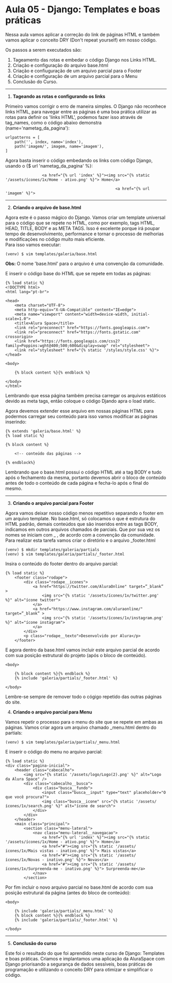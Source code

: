 # Aula 05 - Django: Templates e boas práticas
Nessa aula vamos aplicar a correção do link de páginas HTML e também vamos aplicar o conceito DRY (Don't repeat yourself) em nosso código.</br>

Os passos a serem executados são:

1. Tageamento das rotas e embedar o código Django nos Links HTML.
2. Criação e configuração do arquivo base.html
3. Criação e confiuguração de um arquivo parcial para o Footer
4. Criação e configuração de um arquivo parcial para o Menu
5. Conclusão do Curso.

---

1. **Tageando as rotas e configurando os links**

Primeiro vamos corrigir o erro de maneira simples. O Django não reconhece links HTML, para navegar entre as páginas é uma boa prática utilizar as rotas para definir os 'links HTML', podemos fazer isso através de tag_names, como o código abaixo demonstra (name='nametag_da_pagina'):
```
urlpatterns = [
    path('', index, name='index'),
    path('imagem/', imagem, name='imagem'),
]
```

Agora basta inserir o código embedando os links com código Django, usando o {$ url 'nametag_da_pagina' %}:
```
                <a href="{% url 'index' %}"><img src="{% static '/assets/ícones/1x/Home - ativo.png' %}"> Home</a>

                                                <a href="{% url 'imagem' %}">
```

---

2. **Criando o arquivo de base.html**

Agora este é o passo mágico do Django. Vamos criar um template universal para o código que se repete no HTML, como por exemplo, tags HTML, HEAD, TITLE, BODY e as META TAGS. Isso é excelente porque irá poupar tempo de desenvolvimento, performance e tornar o processo de melhorias e modificações no código muito mais eficiente.</br>
Para isso vamos executar:
```
(venv) $ vim templates/galeria/base.html
``` 

**Obs:** O nome 'base.html' para o arquivo é uma convenção da comunidade.


E inserir o código base do HTML que se repete em todas as páginas:
```
{% load static %}
<!DOCTYPE html>
<html lang="pt-br">

<head>
    <meta charset="UTF-8">
    <meta http-equiv="X-UA-Compatible" content="IE=edge">
    <meta name="viewport" content="width=device-width, initial-scale=1.0">
    <title>Alura Space</title>
    <link rel="preconnect" href="https://fonts.googleapis.com">
    <link rel="preconnect" href="https://fonts.gstatic.com" crossorigin>
    <link href="https://fonts.googleapis.com/css2?family=Poppins:wght@400;500;600&display=swap" rel="stylesheet">
    <link rel="stylesheet" href="{% static '/styles/style.css' %}">
</head>

<body>

    {% block content %}{% endblock %}

</body>
</html>
```

Lembrando que essa página também precisa carregar os arquivos estáticos devido as meta tags, então coloque o código Djando apra o load static.

Agora devemos extender esse arquivo em nossas páginas HTML para podermos carregar seu conteúdo para isso vamos modificar as páginas inserindo:
```
{% extends 'galeria/base.html' %}
{% load static %}

{% block content %}

    <!-- conteúdo das páginas -->

{% endblock%}
```

Lembrando que o base.html possui o código HTML até a tag BODY e tudo após o fechamento da mesma, portanto devemos abrir o bloco de conteúdo antes de todo o conteúdo de cada página e fecha-lo após o final do mesmo.

---

3. **Criando o arquivo parcial para Footer**

Agora vamos deixar nosso código menos repetitivo separando o footer em um arquivo template. No base.html, só colocamos o que é estrutura do HTML padrão, demais conteúdos que são inseridos entre as tags BODY, indicamos em outros arquivos chamados de parciais. Que por sua vez os nomes se iniciam com _ , de acordo com a convenção da comunidade.</br>
Para realizar esta tarefa vamos criar o diretório e o arquivo _footer.html
```
(venv) $ mkdir templates/galeria/partials
(venv) $ vim templates/galeria/partials/_footer.html
```

Insira o conteúdo do footer dentro do arquivo parcial:
```
{% load static %}
    <footer class="rodape">
        <div class="rodape__icones">
            <a href="https://twitter.com/AluraOnline" target=”_blank” >
                <img src="{% static '/assets/ícones/1x/twitter.png' %}" alt="ícone twitter">
            </a>
            <a href="https://www.instagram.com/aluraonline/" target=”_blank” >
                <img src="{% static '/assets/ícones/1x/instagram.png' %}" alt="ícone instagram">
            </a>
        </div>
        <p class="rodape__texto">Desenvolvido por Alura</p>
    </footer>
```

E agora dentro da base.html vamos incluir este arquivo parcial de acordo com sua posição estrutural do projeto (após o bloco de conteúdo).
```
<body>

    {% block content %}{% endblock %}
    {% include 'galeria/partials/_footer.html' %}

</body>
```

Lembre-se sempre de remover todo o cógigo repetido das outras páginas do site.

4. **Criando o arquivo parcial para Menu**

Vamos repetir o processo para o menu do site que se repete em ambas as páginas. Vamos criar agora um arquivo chamado _menu.html dentro do partials:
```
(venv) $ vim templates/galeria/partials/_menu.html
```

E inserir o código do menu no arquivo parcial:
```
{% load static %}
<div class="pagina-inicial">
    <header class="cabecalho">
        <img src="{% static '/assets/logo/Logo(2).png' %}" alt="Logo da Alura Space" />
        <div class="cabecalho__busca">
            <div class="busca__fundo">
                <input class="busca__input" type="text" placeholder="O que você procura?">
                <img class="busca__icone" src="{% static '/assets/ícones/1x/search.png' %}" alt="ícone de search">
            </div>
        </div>
    </header>
    <main class="principal">
        <section class="menu-lateral">
            <nav class="menu-lateral__navegacao">
                <a href="{% url 'index' %}"><img src="{% static '/assets/ícones/1x/Home - ativo.png' %}"> Home</a>
                <a href="#"><img src="{% static '/assets/ícones/1x/Mais vistas - inativo.png' %}"> Mais vistas</a>
                <a href="#"><img src="{% static '/assets/ícones/1x/Novas - inativo.png' %}"> Novas</a>
                <a href="#"><img src="{% static '/assets/ícones/1x/Surpreenda-me - inativo.png' %}"> Surpreenda-me</a>
            </nav>
        </section>
```

Por fim incluir o novo arquivo parcial no base.html de acordo com sua posição estrutural da página (antes do bloco de conteúdo):
```
<body>

    {% include 'galeria/partials/_menu.html' %}
    {% block content %}{% endblock %}
    {% include 'galeria/partials/_footer.html' %}

</body>
```

---

5. **Conclusão do curso**

Este foi o resultado do que foi aprendido neste curso de Django: Templates e boas práticas. Criamos e implantamos uma aplicação da AluraSpace com Django priorisando a segurança de dados sessíveis, boas práticas de programação e utilizando o conceito DRY para otimizar e simplificar o código.